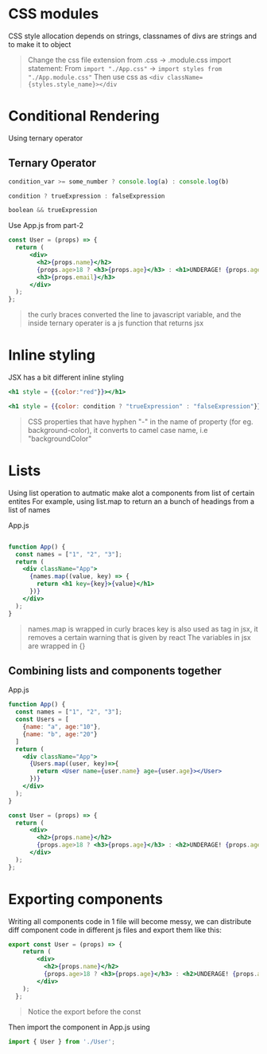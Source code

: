 # CSS modules

CSS style allocation depends on strings, classnames of divs are strings and to make it to object

> Change the css file extension from .css -> .module.css
> import statement: From `import "./App.css"` -> `import styles from "./App.module.css"` 
> Then use css as `<div className={styles.style_name}></div`

# Conditional Rendering
Using ternary operator

## Ternary Operator
```js
condition_var >= some_number ? console.log(a) : console.log(b)

condition ? trueExpression : falseExpression

boolean && trueExpression
```

Use
App.js from part-2
```jsx
const User = (props) => {
  return (
      <div>
        <h2>{props.name}</h2>
        {props.age>18 ? <h3>{props.age}</h3> : <h1>UNDERAGE! {props.age}</h1>}
        <h3>{props.email}</h3>
      </div>
  );
};
```
> the curly braces converted the line to javascript variable, and the inside ternary operater is a js function that returns jsx

# Inline styling
JSX has a bit different inline styling
```jsx
<h1 style = {{color:"red"}}></h1>

<h1 style = {{color: condition ? "trueExpression" : "falseExpression"}}></h1>
```
> CSS properties that have hyphen "-" in the name of property (for eg. background-color), it converts to camel case name, i.e "backgroundColor"

# Lists
Using list operation to autmatic make alot a components from list of certain entites
For example, using list.map to return an a bunch of headings from a list of names

App.js
```jsx

function App() {
  const names = ["1", "2", "3"];
  return (
    <div className="App">
      {names.map((value, key) => {
        return <h1 key={key}>{value}</h1>
      })}
    </div>
  );
}

```
>names.map is wrapped in curly braces
>key is also used as tag in jsx, it removes a certain warning that is given by react
>The variables in jsx are wrapped in {}

## Combining lists and components together
App.js
```jsx
function App() {
  const names = ["1", "2", "3"];
  const Users = [
    {name: "a", age:"10"},
    {name: "b", age:"20"}
  ]
  return (
    <div className="App">
      {Users.map((user, key)=>{
        return <User name={user.name} age={user.age}></User>
      })}
    </div>
  );
}

const User = (props) => {
  return (
      <div>
        <h2>{props.name}</h2>
        {props.age>18 ? <h3>{props.age}</h3> : <h2>UNDERAGE! {props.age}</h2>}
      </div>
  );
};

```

# Exporting components
Writing all components code in 1 file will become messy, we can distribute diff component code in different js files and export them like this:

```jsx
export const User = (props) => {
    return (
        <div>
          <h2>{props.name}</h2>
          {props.age>18 ? <h3>{props.age}</h3> : <h2>UNDERAGE! {props.age}</h2>}
        </div>
    );
  };


```
> Notice the export before the const

Then import the component in App.js using
```jsx
import { User } from './User';
```
